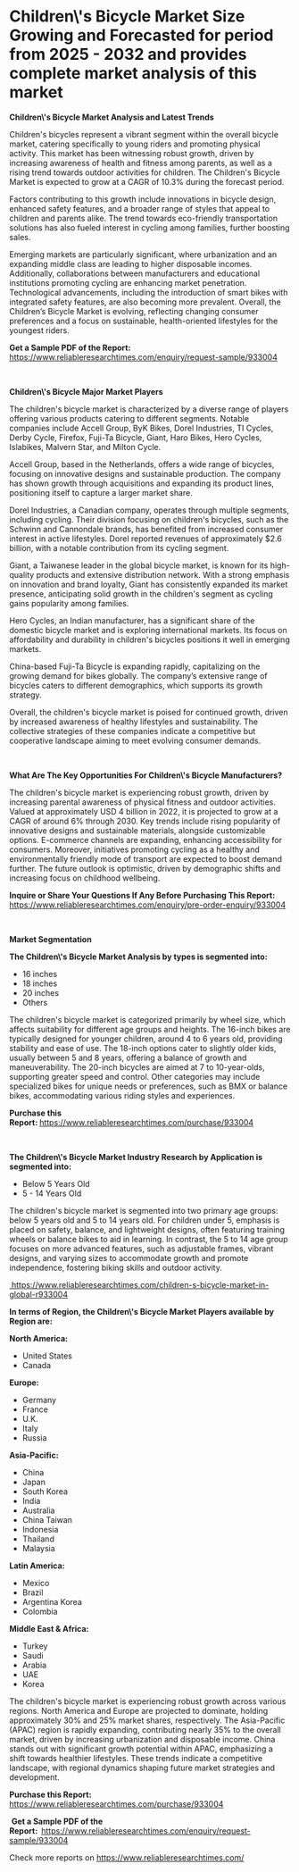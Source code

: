 <p><h1>Children\'s Bicycle Market Size Growing and Forecasted for period from 2025 - 2032 and provides complete market analysis of this market</h1></p><p><strong>Children\'s Bicycle Market Analysis and Latest Trends</strong></p>
<p><p>Children's bicycles represent a vibrant segment within the overall bicycle market, catering specifically to young riders and promoting physical activity. This market has been witnessing robust growth, driven by increasing awareness of health and fitness among parents, as well as a rising trend towards outdoor activities for children. The Children's Bicycle Market is expected to grow at a CAGR of 10.3% during the forecast period. </p><p>Factors contributing to this growth include innovations in bicycle design, enhanced safety features, and a broader range of styles that appeal to children and parents alike. The trend towards eco-friendly transportation solutions has also fueled interest in cycling among families, further boosting sales. </p><p>Emerging markets are particularly significant, where urbanization and an expanding middle class are leading to higher disposable incomes. Additionally, collaborations between manufacturers and educational institutions promoting cycling are enhancing market penetration. Technological advancements, including the introduction of smart bikes with integrated safety features, are also becoming more prevalent. Overall, the Children’s Bicycle Market is evolving, reflecting changing consumer preferences and a focus on sustainable, health-oriented lifestyles for the youngest riders.</p></p>
<p><strong>Get a Sample PDF of the Report:&nbsp;</strong> <a href="https://www.reliableresearchtimes.com/enquiry/request-sample/933004?utm_campaign=2209&utm_medium=2&utm_source=Github&utm_content=ia&utm_term=21032025&utm_id=childrens-bicycle">https://www.reliableresearchtimes.com/enquiry/request-sample/933004</a></p>
<p>&nbsp;</p>
<p><strong>Children\'s Bicycle Major Market Players</strong></p>
<p><p>The children's bicycle market is characterized by a diverse range of players offering various products catering to different segments. Notable companies include Accell Group, ByK Bikes, Dorel Industries, TI Cycles, Derby Cycle, Firefox, Fuji-Ta Bicycle, Giant, Haro Bikes, Hero Cycles, Islabikes, Malvern Star, and Milton Cycle.</p><p>Accell Group, based in the Netherlands, offers a wide range of bicycles, focusing on innovative designs and sustainable production. The company has shown growth through acquisitions and expanding its product lines, positioning itself to capture a larger market share.</p><p>Dorel Industries, a Canadian company, operates through multiple segments, including cycling. Their division focusing on children's bicycles, such as the Schwinn and Cannondale brands, has benefited from increased consumer interest in active lifestyles. Dorel reported revenues of approximately $2.6 billion, with a notable contribution from its cycling segment.</p><p>Giant, a Taiwanese leader in the global bicycle market, is known for its high-quality products and extensive distribution network. With a strong emphasis on innovation and brand loyalty, Giant has consistently expanded its market presence, anticipating solid growth in the children's segment as cycling gains popularity among families.</p><p>Hero Cycles, an Indian manufacturer, has a significant share of the domestic bicycle market and is exploring international markets. Its focus on affordability and durability in children's bicycles positions it well in emerging markets.</p><p>China-based Fuji-Ta Bicycle is expanding rapidly, capitalizing on the growing demand for bikes globally. The company’s extensive range of bicycles caters to different demographics, which supports its growth strategy.</p><p>Overall, the children's bicycle market is poised for continued growth, driven by increased awareness of healthy lifestyles and sustainability. The collective strategies of these companies indicate a competitive but cooperative landscape aiming to meet evolving consumer demands.</p></p>
<p>&nbsp;</p>
<p><strong>What Are The Key Opportunities For Children\'s Bicycle Manufacturers?</strong></p>
<p><p>The children's bicycle market is experiencing robust growth, driven by increasing parental awareness of physical fitness and outdoor activities. Valued at approximately USD 4 billion in 2022, it is projected to grow at a CAGR of around 6% through 2030. Key trends include rising popularity of innovative designs and sustainable materials, alongside customizable options. E-commerce channels are expanding, enhancing accessibility for consumers. Moreover, initiatives promoting cycling as a healthy and environmentally friendly mode of transport are expected to boost demand further. The future outlook is optimistic, driven by demographic shifts and increasing focus on childhood wellbeing.</p></p>
<p><strong>Inquire or Share Your Questions If Any Before Purchasing This Report:</strong> <a href="https://www.reliableresearchtimes.com/enquiry/pre-order-enquiry/933004?utm_campaign=2209&utm_medium=2&utm_source=Github&utm_content=ia&utm_term=21032025&utm_id=childrens-bicycle">https://www.reliableresearchtimes.com/enquiry/pre-order-enquiry/933004</a></p>
<p>&nbsp;</p>
<p><strong>Market Segmentation</strong></p>
<p><strong>The Children\'s Bicycle Market Analysis by types is segmented into:</strong></p>
<p><ul><li>16 inches</li><li>18 inches</li><li>20 inches</li><li>Others</li></ul></p>
<p><p>The children's bicycle market is categorized primarily by wheel size, which affects suitability for different age groups and heights. The 16-inch bikes are typically designed for younger children, around 4 to 6 years old, providing stability and ease of use. The 18-inch options cater to slightly older kids, usually between 5 and 8 years, offering a balance of growth and maneuverability. The 20-inch bicycles are aimed at 7 to 10-year-olds, supporting greater speed and control. Other categories may include specialized bikes for unique needs or preferences, such as BMX or balance bikes, accommodating various riding styles and experiences.</p></p>
<p><strong>Purchase this Report:&nbsp;</strong><a href="https://www.reliableresearchtimes.com/purchase/933004?utm_campaign=2209&utm_medium=2&utm_source=Github&utm_content=ia&utm_term=21032025&utm_id=childrens-bicycle">https://www.reliableresearchtimes.com/purchase/933004</a></p>
<p>&nbsp;</p>
<p><strong>The Children\'s Bicycle Market Industry Research by Application is segmented into:</strong></p>
<p><ul><li>Below 5 Years Old</li><li>5 - 14 Years Old</li></ul></p>
<p><p>The children's bicycle market is segmented into two primary age groups: below 5 years old and 5 to 14 years old. For children under 5, emphasis is placed on safety, balance, and lightweight designs, often featuring training wheels or balance bikes to aid in learning. In contrast, the 5 to 14 age group focuses on more advanced features, such as adjustable frames, vibrant designs, and varying sizes to accommodate growth and promote independence, fostering biking skills and outdoor activity.</p></p>
<p><a href="https://www.reliableresearchtimes.com/children-s-bicycle-market-in-global-r933004?utm_campaign=2209&utm_medium=2&utm_source=Github&utm_content=ia&utm_term=21032025&utm_id=childrens-bicycle">&nbsp;https://www.reliableresearchtimes.com/children-s-bicycle-market-in-global-r933004</a></p>
<p><strong>In terms of Region, the Children\'s Bicycle Market Players available by Region are:</strong></p>
<p>
    <p> <strong> North America: </strong>
        <ul>
            <li>United States</li>
            <li>Canada</li>
        </ul>
        </p> 
    <p> <strong> Europe: </strong>
        <ul>
            <li>Germany</li>
            <li>France</li>
            <li>U.K.</li>
            <li>Italy</li>
            <li>Russia</li>
        </ul>
        </p> 
    <p> <strong> Asia-Pacific: </strong>
        <ul>
            <li>China</li>
            <li>Japan</li>
            <li>South Korea</li>
            <li>India</li>
            <li>Australia</li>
            <li>China Taiwan</li>
            <li>Indonesia</li>
            <li>Thailand</li>
            <li>Malaysia</li>
        </ul>
        </p> 
    <p> <strong> Latin America: </strong>
        <ul>
            <li>Mexico</li>
            <li>Brazil</li>
            <li>Argentina Korea</li>
            <li>Colombia</li>
        </ul>
        </p> 
    <p> <strong> Middle East & Africa: </strong>
        <ul>
            <li>Turkey</li>
            <li>Saudi</li>
            <li>Arabia</li>
            <li>UAE</li>
            <li>Korea</li>
        </ul>
    </p>
    </p>
<p><p>The children's bicycle market is experiencing robust growth across various regions. North America and Europe are projected to dominate, holding approximately 30% and 25% market shares, respectively. The Asia-Pacific (APAC) region is rapidly expanding, contributing nearly 35% to the overall market, driven by increasing urbanization and disposable income. China stands out with significant growth potential within APAC, emphasizing a shift towards healthier lifestyles. These trends indicate a competitive landscape, with regional dynamics shaping future market strategies and development.</p></p>
<p><strong>Purchase this Report: </strong><a href="https://www.reliableresearchtimes.com/purchase/933004?utm_campaign=2209&utm_medium=2&utm_source=Github&utm_content=ia&utm_term=21032025&utm_id=childrens-bicycle">https://www.reliableresearchtimes.com/purchase/933004</a></p>
<p>&nbsp;<strong>Get a Sample PDF of the Report:&nbsp;&nbsp;</strong><a href="https://www.reliableresearchtimes.com/enquiry/request-sample/933004?utm_campaign=2209&utm_medium=2&utm_source=Github&utm_content=ia&utm_term=21032025&utm_id=childrens-bicycle">https://www.reliableresearchtimes.com/enquiry/request-sample/933004</a></p>
<p><strong></strong></p>
<p>Check more reports on <a href="https://www.reliableresearchtimes.com/?utm_campaign=2209&utm_medium=2&utm_source=Github&utm_content=ia&utm_term=21032025&utm_id=childrens-bicycle">https://www.reliableresearchtimes.com/</a></p>